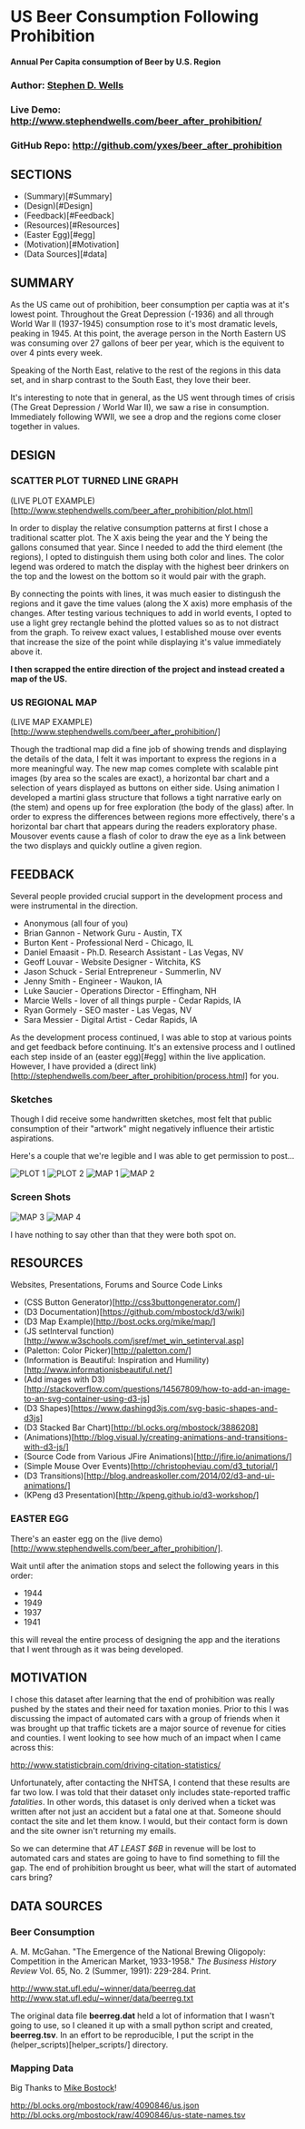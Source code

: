 # US Beer Consumption Following Prohibition
#### Annual Per Capita consumption of Beer by U.S. Region

### Author: [Stephen D. Wells](http://stephendwells.com/)
### Live Demo: <http://www.stephendwells.com/beer_after_prohibition/>
### GitHub Repo: <http://github.com/yxes/beer_after_prohibition>

## SECTIONS

* (Summary)[#Summary]
* (Design)[#Design]
* (Feedback)[#Feedback]
* (Resources)[#Resources]
* (Easter Egg)[#egg]
* (Motivation)[#Motivation]
* (Data Sources][#data]

## <a name="Summary"></a> SUMMARY

As the US came out of prohibition, beer consumption per captia
was at it's lowest point. Throughout the Great Depression (-1936)
and all through World War II (1937-1945) consumption rose to it's
most dramatic levels, peaking in 1945. At this point, the average
person in the North Eastern US was consuming over 27 gallons of
beer per year, which is the equivent to over 4 pints every week.

Speaking of the North East, relative to the rest of the regions in
this data set, and in sharp contrast to the South East, they love
their beer.

It's interesting to note that in general, as the US went through
times of crisis (The Great Depression / World War II), we saw a
rise in consumption. Immediately following WWII, we see a drop 
and the regions come closer together in values.

## <a name="Design"></a> DESIGN

### SCATTER PLOT TURNED LINE GRAPH

(LIVE PLOT EXAMPLE)[http://www.stephendwells.com/beer_after_prohibition/plot.html]

In order to display the relative consumption patterns at first I 
chose a traditional scatter plot. The X axis being the year and
the Y being the gallons consumed that year. Since I needed to add
the third element (the regions), I opted to distinguish them using
both color and lines. The color legend was ordered to match the display
with the highest beer drinkers on the top and the lowest on the bottom
so it would pair with the graph.

By connecting the points with lines, it was much easier to distingush
the regions and it gave the time values (along the X axis) more emphasis
of the changes. After testing various techniques to add in world events,
I opted to use a light grey rectangle behind the plotted values so as
to not distract from the graph. To reivew exact values, I established 
mouse over events that increase the size of the point while displaying
it's value immediately above it.

**I then scrapped the entire direction of the project and instead
created a map of the US.**

### US REGIONAL MAP

(LIVE MAP EXAMPLE)[http://www.stephendwells.com/beer_after_prohibition/]

Though the tradtional map did a fine job of showing trends and displaying
the details of the data, I felt it was important to express the regions
in a more meaningful way. The new map comes complete with scalable pint
images (by area so the scales are exact), a horizontal bar chart and
a selection of years displayed as buttons on either side. Using animation
I developed a martini glass structure that follows a tight narrative early
on (the stem) and opens up for free exploration (the body of the glass)
after. In order to express the differences between regions more
effectively, there's a horizontal bar chart that appears during the
readers exploratory phase. Mousover events cause a flash of color to
draw the eye as a link between the two displays and quickly outline
a given region.

## <a name="Feedback"></a> FEEDBACK

Several people provided crucial support in the development process and
were instrumental in the direction.

* Anonymous (all four of you)
* Brian Gannon - Network Guru - Austin, TX
* Burton Kent - Professional Nerd - Chicago, IL
* Daniel Emaasit - Ph.D. Research Assistant - Las Vegas, NV
* Geoff Louvar - Website Designer - Witchita, KS
* Jason Schuck - Serial Entrepreneur - Summerlin, NV
* Jenny Smith - Engineer - Waukon, IA
* Luke Saucier - Operations Director - Effingham, NH
* Marcie Wells - lover of all things purple - Cedar Rapids, IA
* Ryan Gormely - SEO master - Las Vegas, NV
* Sara Messier - Digital Artist - Cedar Rapids, IA

As the development process continued, I was able to stop at various points
and get feedback before continuing. It's an extensive process and I outlined
each step inside of an (easter egg)[#egg] within the live application. However,
I have provided a 
(direct link)[http://stephendwells.com/beer_after_prohibition/process.html] for you.

### Sketches

Though I did receive some handwritten sketches, most felt that public consumption
of their "artwork" might negatively influence their artistic aspirations.

Here's a couple that we're legible and I was able to get permission to post...

![PLOT 1](sketches/plot.png)
![PLOT 2](sketches/plot2.jpg)
![MAP 1](sketches/map.jpg)
![MAP 2](sketches/map2.jpg)

### Screen Shots

![MAP 3](sketches/map3.png)
![MAP 4](sketches/map4.png)

I have nothing to say other than that they were both spot on.

## <a name="Resources"></a> RESOURCES

Websites, Presentations, Forums and Source Code Links

* (CSS Button Generator)[http://css3buttongenerator.com/]
* (D3 Documentation)[https://github.com/mbostock/d3/wiki]
* (D3 Map Example)[http://bost.ocks.org/mike/map/]
* (JS setInterval function)[http://www.w3schools.com/jsref/met_win_setinterval.asp]
* (Paletton: Color Picker)[http://paletton.com/]
* (Information is Beautiful: Inspiration and Humility)[http://www.informationisbeautiful.net/]
* (Add images with D3)[http://stackoverflow.com/questions/14567809/how-to-add-an-image-to-an-svg-container-using-d3-js]
* (D3 Shapes)[https://www.dashingd3js.com/svg-basic-shapes-and-d3js]
* (D3 Stacked Bar Chart)[http://bl.ocks.org/mbostock/3886208]
* (Animations)[http://blog.visual.ly/creating-animations-and-transitions-with-d3-js/]
* (Source Code from Various JFire Animations)[http://jfire.io/animations/]
* (Simple Mouse Over Events)[http://christopheviau.com/d3_tutorial/]
* (D3 Transitions)[http://blog.andreaskoller.com/2014/02/d3-and-ui-animations/]
* (KPeng d3 Presentation)[http://kpeng.github.io/d3-workshop/]

### <a name="egg"></a> EASTER EGG

There's an easter egg on the (live demo)[http://www.stephendwells.com/beer_after_prohibition/].

Wait until after the animation stops and select the following years in this order:

* 1944
* 1949
* 1937
* 1941

this will reveal the entire process of designing the app and the iterations
that I went through as it was being developed.

## <a name="Motivation"></a> MOTIVATION

I chose this dataset after learning that the end of prohibition
was really pushed by the states and their need for taxation monies.
Prior to this I was discussing the impact of automated cars with 
a group of friends when it was brought up that traffic tickets are
a major source of revenue for cities and counties. I went looking 
to see how much of an impact when I came across this:

<http://www.statisticbrain.com/driving-citation-statistics/>

Unfortunately, after contacting the NHTSA, I contend that these
results are far two low. I was told that their dataset only
includes state-reported traffic *fatalities*. In other words, this
dataset is only derived when a ticket was written after not just 
an accident but a fatal one at that. Someone should contact the
site and let them know. I would, but their contact form is down
and the site owner isn't returning my emails.

So we can determine that *AT LEAST $6B* in revenue will be lost to
automated cars and states are going to have to find something to 
fill the gap. The end of prohibition brought us beer, what will
the start of automated cars bring?

## <a name="data"></a> DATA SOURCES

### Beer Consumption

A. M. McGahan. "The Emergence of the National Brewing Oligopoly:
Competition in the American Market, 1933-1958." *The Business History Review*
Vol. 65, No. 2 (Summer, 1991): 229-284. Print.

<http://www.stat.ufl.edu/~winner/data/beerreg.dat>
<http://www.stat.ufl.edu/~winner/data/beerreg.txt>

The original data file **beerreg.dat** held a lot of information that
I wasn't going to use, so I cleaned it up with a small python script
and created, **beerreg.tsv**. In an effort to be reproducible, I put
the script in the (helper_scripts)[helper_scripts/] directory.

### Mapping Data

Big Thanks to [Mike Bostock](http://bost.ocks.org/mike/)!

<http://bl.ocks.org/mbostock/raw/4090846/us.json>
<http://bl.ocks.org/mbostock/raw/4090846/us-state-names.tsv>
